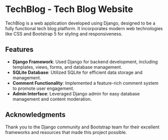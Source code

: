 # TechBlog - Tech Blog Website

TechBlog is a web application developed using Django, designed to be a fully functional tech blog platform. It incorporates modern web technologies like CSS and Bootstrap 5 for styling and responsiveness.

## Features
- **Django Framework**: Used Django for backend development, including templates, views, forms, and database management.
- **SQLite Database**: Utilized SQLite for efficient data storage and management.
- **Comment Functionality**: Implemented a feature-rich comment system to promote user engagement.
- **Admin Interface**: Leveraged Django admin for easy database management and content moderation.

## Acknowledgments
Thank you to the Django community and Bootstrap team for their excellent frameworks and resources that made this project possible.
